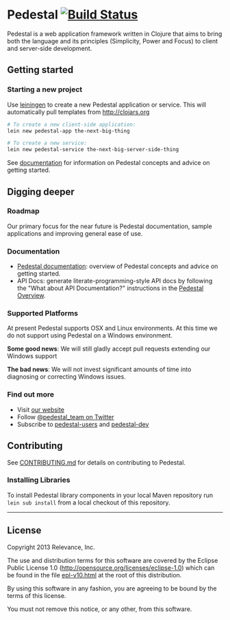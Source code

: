 # Pedestal [![Build Status](https://travis-ci.org/pedestal/pedestal.png)](https://travis-ci.org/pedestal/pedestal)

Pedestal is a web application framework written in Clojure that aims to bring
both the language and its principles (Simplicity, Power and Focus) to client and
server-side development.

## Getting started

### Starting a new project

Use [leiningen](https://github.com/technomancy/leiningen) to create a new
Pedestal application or service. This will automatically pull templates from
<http://clojars.org>

```bash
# To create a new client-side application:
lein new pedestal-app the-next-big-thing

# To create a new service:
lein new pedestal-service the-next-big-server-side-thing
```

See [documentation](#documentation) for information on Pedestal concepts and
advice on getting started.

## Digging deeper

### Roadmap

Our primary focus for the near future is Pedestal documentation, sample
applications and improving general ease of use.

### Documentation

* [Pedestal documentation](http://pedestal.io/documentation/): overview of
  Pedestal concepts and advice on getting started.
* API Docs: generate literate-programming-style API docs by following the
  "What about API Documentation?" instructions in the
  [Pedestal Overview](http://pedestal.io/documentation/).

### Supported Platforms

At present Pedestal supports OSX and Linux environments. At this time we do not
support using Pedestal on a Windows environment.

**Some good news**: We will still gladly accept pull requests extending our
Windows support

**The bad news**: We will not invest significant amounts of time into
diagnosing or correcting Windows issues.

### Find out more

* Visit [our website](http://pedestal.io/)
* Follow [@pedestal_team on Twitter](http://twitter.com/pedestal_team)
* Subscribe to [pedestal-users](https://groups.google.com/d/forum/pedestal-users)
  and [pedestal-dev](https://groups.google.com/d/forum/pedestal-dev)

## Contributing

See [CONTRIBUTING.md](CONTRIBUTING.md) for details on contributing to Pedestal.

### Installing Libraries

To install Pedestal library components in your local Maven repository run
`lein sub install` from a local checkout of this repository.

---

## License
Copyright 2013 Relevance, Inc.

The use and distribution terms for this software are covered by the
Eclipse Public License 1.0 (http://opensource.org/licenses/eclipse-1.0)
which can be found in the file [epl-v10.html](epl-v10.html) at the root of this distribution.

By using this software in any fashion, you are agreeing to be bound by
the terms of this license.

You must not remove this notice, or any other, from this software.
